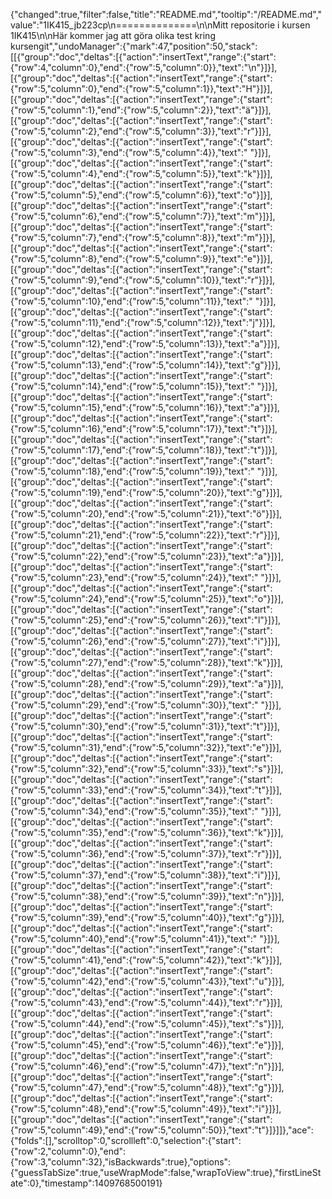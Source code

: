 {"changed":true,"filter":false,"title":"README.md","tooltip":"/README.md","value":"1IK415_jb223cp\n==============\n\nMitt repositorie i kursen 1IK415\n\nHär kommer jag att göra olika test kring kursengit","undoManager":{"mark":47,"position":50,"stack":[[{"group":"doc","deltas":[{"action":"insertText","range":{"start":{"row":4,"column":0},"end":{"row":5,"column":0}},"text":"\n"}]}],[{"group":"doc","deltas":[{"action":"insertText","range":{"start":{"row":5,"column":0},"end":{"row":5,"column":1}},"text":"H"}]}],[{"group":"doc","deltas":[{"action":"insertText","range":{"start":{"row":5,"column":1},"end":{"row":5,"column":2}},"text":"ä"}]}],[{"group":"doc","deltas":[{"action":"insertText","range":{"start":{"row":5,"column":2},"end":{"row":5,"column":3}},"text":"r"}]}],[{"group":"doc","deltas":[{"action":"insertText","range":{"start":{"row":5,"column":3},"end":{"row":5,"column":4}},"text":" "}]}],[{"group":"doc","deltas":[{"action":"insertText","range":{"start":{"row":5,"column":4},"end":{"row":5,"column":5}},"text":"k"}]}],[{"group":"doc","deltas":[{"action":"insertText","range":{"start":{"row":5,"column":5},"end":{"row":5,"column":6}},"text":"o"}]}],[{"group":"doc","deltas":[{"action":"insertText","range":{"start":{"row":5,"column":6},"end":{"row":5,"column":7}},"text":"m"}]}],[{"group":"doc","deltas":[{"action":"insertText","range":{"start":{"row":5,"column":7},"end":{"row":5,"column":8}},"text":"m"}]}],[{"group":"doc","deltas":[{"action":"insertText","range":{"start":{"row":5,"column":8},"end":{"row":5,"column":9}},"text":"e"}]}],[{"group":"doc","deltas":[{"action":"insertText","range":{"start":{"row":5,"column":9},"end":{"row":5,"column":10}},"text":"r"}]}],[{"group":"doc","deltas":[{"action":"insertText","range":{"start":{"row":5,"column":10},"end":{"row":5,"column":11}},"text":" "}]}],[{"group":"doc","deltas":[{"action":"insertText","range":{"start":{"row":5,"column":11},"end":{"row":5,"column":12}},"text":"j"}]}],[{"group":"doc","deltas":[{"action":"insertText","range":{"start":{"row":5,"column":12},"end":{"row":5,"column":13}},"text":"a"}]}],[{"group":"doc","deltas":[{"action":"insertText","range":{"start":{"row":5,"column":13},"end":{"row":5,"column":14}},"text":"g"}]}],[{"group":"doc","deltas":[{"action":"insertText","range":{"start":{"row":5,"column":14},"end":{"row":5,"column":15}},"text":" "}]}],[{"group":"doc","deltas":[{"action":"insertText","range":{"start":{"row":5,"column":15},"end":{"row":5,"column":16}},"text":"a"}]}],[{"group":"doc","deltas":[{"action":"insertText","range":{"start":{"row":5,"column":16},"end":{"row":5,"column":17}},"text":"t"}]}],[{"group":"doc","deltas":[{"action":"insertText","range":{"start":{"row":5,"column":17},"end":{"row":5,"column":18}},"text":"t"}]}],[{"group":"doc","deltas":[{"action":"insertText","range":{"start":{"row":5,"column":18},"end":{"row":5,"column":19}},"text":" "}]}],[{"group":"doc","deltas":[{"action":"insertText","range":{"start":{"row":5,"column":19},"end":{"row":5,"column":20}},"text":"g"}]}],[{"group":"doc","deltas":[{"action":"insertText","range":{"start":{"row":5,"column":20},"end":{"row":5,"column":21}},"text":"ö"}]}],[{"group":"doc","deltas":[{"action":"insertText","range":{"start":{"row":5,"column":21},"end":{"row":5,"column":22}},"text":"r"}]}],[{"group":"doc","deltas":[{"action":"insertText","range":{"start":{"row":5,"column":22},"end":{"row":5,"column":23}},"text":"a"}]}],[{"group":"doc","deltas":[{"action":"insertText","range":{"start":{"row":5,"column":23},"end":{"row":5,"column":24}},"text":" "}]}],[{"group":"doc","deltas":[{"action":"insertText","range":{"start":{"row":5,"column":24},"end":{"row":5,"column":25}},"text":"o"}]}],[{"group":"doc","deltas":[{"action":"insertText","range":{"start":{"row":5,"column":25},"end":{"row":5,"column":26}},"text":"l"}]}],[{"group":"doc","deltas":[{"action":"insertText","range":{"start":{"row":5,"column":26},"end":{"row":5,"column":27}},"text":"i"}]}],[{"group":"doc","deltas":[{"action":"insertText","range":{"start":{"row":5,"column":27},"end":{"row":5,"column":28}},"text":"k"}]}],[{"group":"doc","deltas":[{"action":"insertText","range":{"start":{"row":5,"column":28},"end":{"row":5,"column":29}},"text":"a"}]}],[{"group":"doc","deltas":[{"action":"insertText","range":{"start":{"row":5,"column":29},"end":{"row":5,"column":30}},"text":" "}]}],[{"group":"doc","deltas":[{"action":"insertText","range":{"start":{"row":5,"column":30},"end":{"row":5,"column":31}},"text":"t"}]}],[{"group":"doc","deltas":[{"action":"insertText","range":{"start":{"row":5,"column":31},"end":{"row":5,"column":32}},"text":"e"}]}],[{"group":"doc","deltas":[{"action":"insertText","range":{"start":{"row":5,"column":32},"end":{"row":5,"column":33}},"text":"s"}]}],[{"group":"doc","deltas":[{"action":"insertText","range":{"start":{"row":5,"column":33},"end":{"row":5,"column":34}},"text":"t"}]}],[{"group":"doc","deltas":[{"action":"insertText","range":{"start":{"row":5,"column":34},"end":{"row":5,"column":35}},"text":" "}]}],[{"group":"doc","deltas":[{"action":"insertText","range":{"start":{"row":5,"column":35},"end":{"row":5,"column":36}},"text":"k"}]}],[{"group":"doc","deltas":[{"action":"insertText","range":{"start":{"row":5,"column":36},"end":{"row":5,"column":37}},"text":"r"}]}],[{"group":"doc","deltas":[{"action":"insertText","range":{"start":{"row":5,"column":37},"end":{"row":5,"column":38}},"text":"i"}]}],[{"group":"doc","deltas":[{"action":"insertText","range":{"start":{"row":5,"column":38},"end":{"row":5,"column":39}},"text":"n"}]}],[{"group":"doc","deltas":[{"action":"insertText","range":{"start":{"row":5,"column":39},"end":{"row":5,"column":40}},"text":"g"}]}],[{"group":"doc","deltas":[{"action":"insertText","range":{"start":{"row":5,"column":40},"end":{"row":5,"column":41}},"text":" "}]}],[{"group":"doc","deltas":[{"action":"insertText","range":{"start":{"row":5,"column":41},"end":{"row":5,"column":42}},"text":"k"}]}],[{"group":"doc","deltas":[{"action":"insertText","range":{"start":{"row":5,"column":42},"end":{"row":5,"column":43}},"text":"u"}]}],[{"group":"doc","deltas":[{"action":"insertText","range":{"start":{"row":5,"column":43},"end":{"row":5,"column":44}},"text":"r"}]}],[{"group":"doc","deltas":[{"action":"insertText","range":{"start":{"row":5,"column":44},"end":{"row":5,"column":45}},"text":"s"}]}],[{"group":"doc","deltas":[{"action":"insertText","range":{"start":{"row":5,"column":45},"end":{"row":5,"column":46}},"text":"e"}]}],[{"group":"doc","deltas":[{"action":"insertText","range":{"start":{"row":5,"column":46},"end":{"row":5,"column":47}},"text":"n"}]}],[{"group":"doc","deltas":[{"action":"insertText","range":{"start":{"row":5,"column":47},"end":{"row":5,"column":48}},"text":"g"}]}],[{"group":"doc","deltas":[{"action":"insertText","range":{"start":{"row":5,"column":48},"end":{"row":5,"column":49}},"text":"i"}]}],[{"group":"doc","deltas":[{"action":"insertText","range":{"start":{"row":5,"column":49},"end":{"row":5,"column":50}},"text":"t"}]}]]},"ace":{"folds":[],"scrolltop":0,"scrollleft":0,"selection":{"start":{"row":2,"column":0},"end":{"row":3,"column":32},"isBackwards":true},"options":{"guessTabSize":true,"useWrapMode":false,"wrapToView":true},"firstLineState":0},"timestamp":1409768500191}